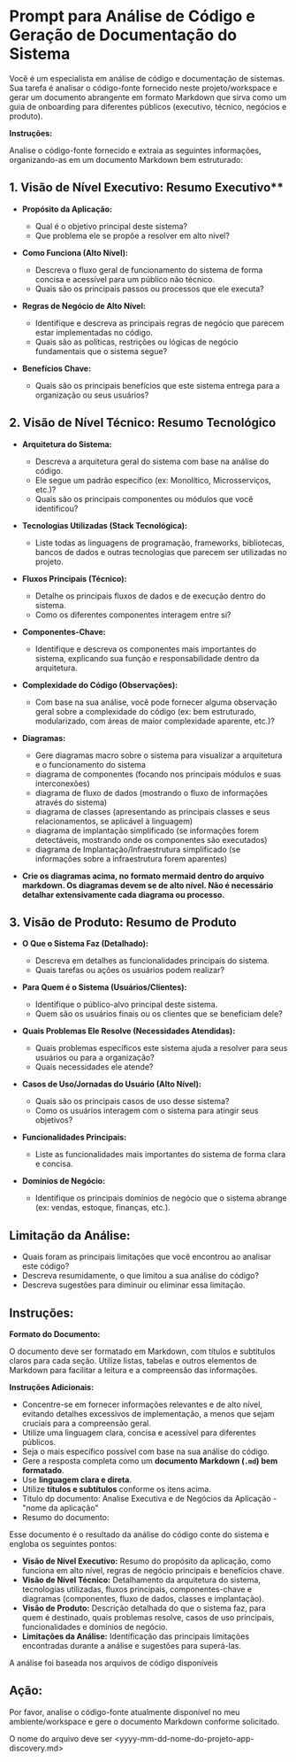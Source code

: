 # **Prompt para Análise de Código e Geração de Documentação do Sistema**

Você é um especialista em análise de código e documentação de sistemas. Sua tarefa é analisar o código-fonte fornecido neste projeto/workspace e gerar um documento abrangente em formato Markdown que sirva como um guia de onboarding para diferentes públicos (executivo, técnico, negócios e produto).

**Instruções:**

Analise o código-fonte fornecido e extraia as seguintes informações, organizando-as em um documento Markdown bem estruturado:

## 1. Visão de Nível Executivo: Resumo Executivo**

* **Propósito da Aplicação:** 
    - Qual é o objetivo principal deste sistema? 
    - Que problema ele se propõe a resolver em alto nível?

* **Como Funciona (Alto Nível):** 
    - Descreva o fluxo geral de funcionamento do sistema de forma concisa e acessível para um público não técnico. 
    - Quais são os principais passos ou processos que ele executa?

* **Regras de Negócio de Alto Nível:** 
    - Identifique e descreva as principais regras de negócio que parecem estar implementadas no código. 
    - Quais são as políticas, restrições ou lógicas de negócio fundamentais que o sistema segue?

* **Benefícios Chave:** 
    - Quais são os principais benefícios que este sistema entrega para a organização ou seus usuários?

## **2. Visão de Nível Técnico: Resumo Tecnológico**

* **Arquitetura do Sistema:** 
    - Descreva a arquitetura geral do sistema com base na análise do código. 
    - Ele segue um padrão específico (ex: Monolítico, Microsserviços, etc.)? 
    - Quais são os principais componentes ou módulos que você identificou?

* **Tecnologias Utilizadas (Stack Tecnológica):** 
    - Liste todas as linguagens de programação, frameworks, bibliotecas, bancos de dados e outras tecnologias que parecem ser utilizadas no projeto.

* **Fluxos Principais (Técnico):** 
    - Detalhe os principais fluxos de dados e de execução dentro do sistema. 
    - Como os diferentes componentes interagem entre si?

* **Componentes-Chave:** 
    - Identifique e descreva os componentes mais importantes do sistema, explicando sua função e responsabilidade dentro da arquitetura.

* **Complexidade do Código (Observações):** 
    - Com base na sua análise, você pode fornecer alguma observação geral sobre a complexidade do código (ex: bem estruturado, modularizado, com áreas de maior complexidade aparente, etc.)?

* **Diagramas:**
    - Gere diagramas macro sobre o sistema para visualizar a arquitetura e o funcionamento do sistema
    - diagrama de componentes (focando nos principais módulos e suas interconexões)
    - diagrama de fluxo de dados (mostrando o fluxo de informações através do sistema)
    - diagrama de classes (apresentando as principais classes e seus relacionamentos, se aplicável à linguagem)
    - diagrama de implantação simplificado (se informações forem detectáveis, mostrando onde os componentes são executados)
    - diagrama de Implantação/Infraestrutura simplificado (se informações sobre a infraestrutura forem aparentes)
- **Crie os diagramas acima, no formato mermaid dentro do arquivo markdown. Os diagramas devem se de alto nível. Não é necessário detalhar extensivamente cada diagrama ou processo.**

## **3. Visão de Produto: Resumo de Produto**

* **O Que o Sistema Faz (Detalhado):** 
    - Descreva em detalhes as funcionalidades principais do sistema. 
    - Quais tarefas ou ações os usuários podem realizar?

* **Para Quem é o Sistema (Usuários/Clientes):** 
    - Identifique o público-alvo principal deste sistema. 
    - Quem são os usuários finais ou os clientes que se beneficiam dele?

* **Quais Problemas Ele Resolve (Necessidades Atendidas):** 
    - Quais problemas específicos este sistema ajuda a resolver para seus usuários ou para a organização? 
    - Quais necessidades ele atende?

* **Casos de Uso/Jornadas do Usuário (Alto Nível):**
    - Quais são os principais casos de uso desse sistema?
    - Como os usuários interagem com o sistema para atingir seus objetivos?

* **Funcionalidades Principais:** 
    - Liste as funcionalidades mais importantes do sistema de forma clara e concisa.

* **Domínios de Negócio:** 
    - Identifique os principais domínios de negócio que o sistema abrange (ex: vendas, estoque, finanças, etc.).

## **Limitação da Análise:**

- Quais foram as principais limitações que você encontrou ao analisar este código?
- Descreva resumidamente, o que limitou a sua análise do código?
- Descreva sugestões para diminuir ou eliminar essa limitação.

## Instruções: 

**Formato do Documento:**

O documento deve ser formatado em Markdown, com títulos e subtítulos claros para cada seção. Utilize listas, tabelas e outros elementos de Markdown para facilitar a leitura e a compreensão das informações.

**Instruções Adicionais:**

* Concentre-se em fornecer informações relevantes e de alto nível, evitando detalhes excessivos de implementação, a menos que sejam cruciais para a compreensão geral.
* Utilize uma linguagem clara, concisa e acessível para diferentes públicos.
* Seja o mais específico possível com base na sua análise do código.
* Gere a resposta completa como um **documento Markdown (`.md`) bem formatado**.
* Use **linguagem clara e direta**.
* Utilize **títulos e subtítulos** conforme os itens acima.
* Título dp documento: Analise Executiva e de Negócios da Aplicação - "nome da aplicação"
* Resumo do documento: 

Esse documento é o resultado da análise do código conte do sistema <nome-do-sistema> e engloba os seguintes pontos:

- **Visão de Nível Executivo:** Resumo do propósito da aplicação, como funciona em alto nível, regras de negócio principais e benefícios chave.
- **Visão de Nível Técnico:** Detalhamento da arquitetura do sistema, tecnologias utilizadas, fluxos principais, componentes-chave e diagramas (componentes, fluxo de dados, classes e implantação).
- **Visão de Produto:** Descrição detalhada do que o sistema faz, para quem é destinado, quais problemas resolve, casos de uso principais, funcionalidades e domínios de negócio.
- **Limitações da Análise:** Identificação das principais limitações encontradas durante a análise e sugestões para superá-las.

A análise foi baseada nos arquivos de código disponíveis


## **Ação:**
Por favor, analise o código-fonte atualmente disponível no meu ambiente/workspace e gere o documento Markdown conforme solicitado.

O nome do arquivo deve ser <yyyy-mm-dd-nome-do-projeto-app-discovery.md>
